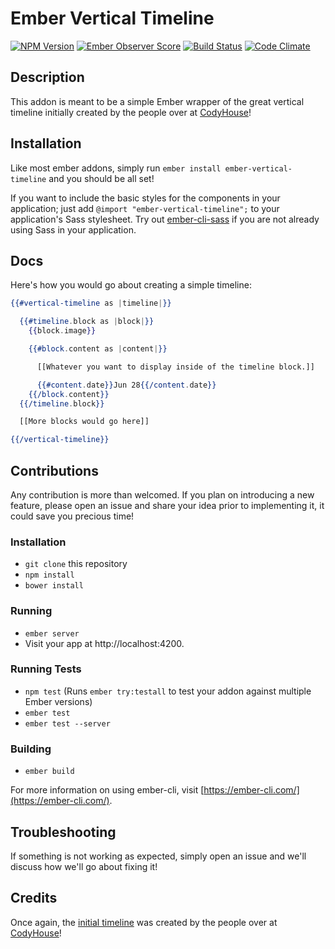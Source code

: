# Ember Vertical Timeline

[![NPM Version](https://badge.fury.io/js/ember-vertical-timeline.svg)](https://badge.fury.io/js/ember-vertical-timeline)
[![Ember Observer Score](https://emberobserver.com/badges/ember-vertical-timeline.svg)](https://emberobserver.com/addons/ember-vertical-timeline)
[![Build Status](https://travis-ci.org/Oreoz/ember-vertical-timeline.svg?branch=master)](https://travis-ci.org/Oreoz/ember-vertical-timeline)
[![Code Climate](https://codeclimate.com/github/Oreoz/ember-vertical-timeline/badges/gpa.svg)](https://codeclimate.com/github/Oreoz/ember-vertical-timeline)

## Description

This addon is meant to be a simple Ember wrapper of the great vertical timeline initially created by the people over at [CodyHouse](https://codyhouse.co/gem/vertical-timeline/)!

## Installation

Like most ember addons, simply run `ember install ember-vertical-timeline` and you should be all set!

If you want to include the basic styles for the components in your application; just add `@import "ember-vertical-timeline";` to your application's Sass stylesheet. Try out [ember-cli-sass](https://github.com/aexmachina/ember-cli-sass) if you are not already using Sass in your application.

## Docs

Here's how you would go about creating a simple timeline:

```hbs
{{#vertical-timeline as |timeline|}}

  {{#timeline.block as |block|}}
    {{block.image}}

    {{#block.content as |content|}}

      [[Whatever you want to display inside of the timeline block.]]

      {{#content.date}}Jun 28{{/content.date}}
    {{/block.content}}
  {{/timeline.block}}

  [[More blocks would go here]]

{{/vertical-timeline}}

```

## Contributions
Any contribution is more than welcomed. If you plan on introducing a new feature, please open an issue and share your idea prior to implementing it, it could save you precious time!

### Installation

* `git clone` this repository
* `npm install`
* `bower install`

### Running

* `ember server`
* Visit your app at http://localhost:4200.

### Running Tests

* `npm test` (Runs `ember try:testall` to test your addon against multiple Ember versions)
* `ember test`
* `ember test --server`

### Building

* `ember build`

For more information on using ember-cli, visit [https://ember-cli.com/](https://ember-cli.com/).

## Troubleshooting
If something is not working as expected, simply open an issue and we'll discuss how we'll go about fixing it!

## Credits
Once again, the [initial timeline](https://codyhouse.co/gem/vertical-timeline/) was created by the people over at [CodyHouse](https://codyhouse.co)!
